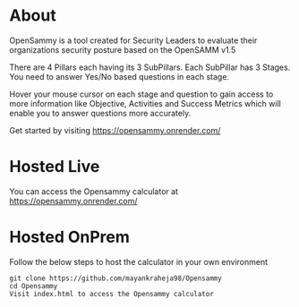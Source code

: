 # About

OpenSammy is a tool created for Security Leaders to evaluate their organizations security posture based on the OpenSAMM v1.5

There are 4 Pillars each having its 3 SubPillars. Each SubPillar has 3 Stages. You need to answer Yes/No based questions in each stage.

Hover your mouse cursor on each stage and question to gain access to more information like Objective, Activities and Success Metrics which will enable you to answer questions more accurately.

Get started by visiting https://opensammy.onrender.com/ 

# Hosted Live
You can access the Opensammy calculator at https://opensammy.onrender.com/

# Hosted OnPrem
Follow the below steps to host the calculator in your own environment

    git clone https://github.com/mayankraheja98/Opensammy
    cd Opensammy
    Visit index.html to access the Opensammy calculator
